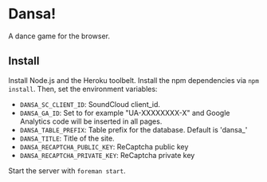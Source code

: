 # Dansa!

A dance game for the browser.

## Install

Install Node.js and the Heroku toolbelt. Install the npm dependencies via ```npm install```. Then, set the environment variables:

 * ```DANSA_SC_CLIENT_ID```: SoundCloud client_id.
 * ```DANSA_GA_ID```: Set to for example "UA-XXXXXXXX-X" and Google Analytics code will be inserted in all pages.
 * ```DANSA_TABLE_PREFIX```: Table prefix for the database. Default is 'dansa_'
 * ```DANSA_TITLE```: Title of the site.
 * ```DANSA_RECAPTCHA_PUBLIC_KEY```: ReCaptcha public key
 * ```DANSA_RECAPTCHA_PRIVATE_KEY```: ReCaptcha private key

Start the server with ```foreman start```.